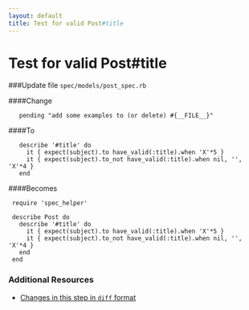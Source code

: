 ```yaml
---
layout: default
title: Test for valid Post#title
---
```


<h1 id="main">Test for valid Post#title</h1>

###Update file `spec/models/post_spec.rb`

####Change
```
   pending "add some examples to (or delete) #{__FILE__}"
```


####To
```
   describe '#title' do
     it { expect(subject).to have_valid(:title).when 'X'*5 }
     it { expect(subject).to_not have_valid(:title).when nil, '', 'X'*4 }
   end
```


####Becomes
```
 require 'spec_helper'
 
 describe Post do
   describe '#title' do
     it { expect(subject).to have_valid(:title).when 'X'*5 }
     it { expect(subject).to_not have_valid(:title).when nil, '', 'X'*4 }
   end
 end

```



### Additional Resources

* [Changes in this step in `diff` format](https://github.com/software-academy/rails_getting_started_bdd/commit/5497d64bbca1a4fa27b5a71a1976f50c297c34f8)

